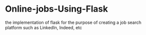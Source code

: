 # Online-jobs-Using-Flask
the implementation of flask for the purpose of creating a job search platform such as LinkedIn, Indeed, etc
